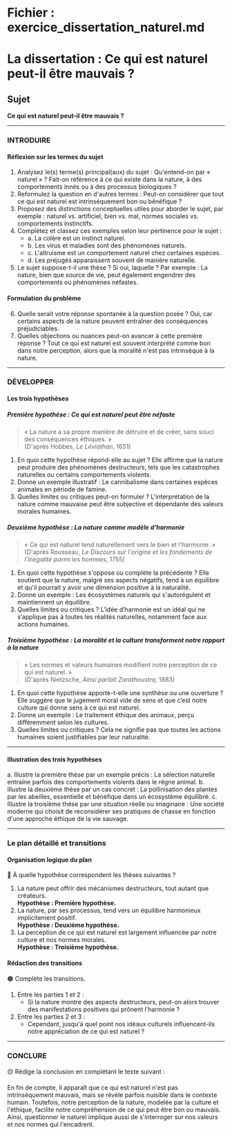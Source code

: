 # Fichier : exercice_dissertation_naturel.md

# La dissertation : Ce qui est naturel peut-il être mauvais ?

## Sujet
**Ce qui est naturel peut-il être mauvais ?**

---

### INTRODUIRE

#### Réflexion sur les termes du sujet

1. Analysez le(s) terme(s) principal(aux) du sujet : Qu'entend-on par « naturel » ? Fait-on référence à ce qui existe dans la nature, à des comportements innés ou à des processus biologiques ?
2. Reformulez la question en d'autres termes : Peut-on considérer que tout ce qui est naturel est intrinsèquement bon ou bénéfique ?
3. Proposez des distinctions conceptuelles utiles pour aborder le sujet, par exemple : naturel vs. artificiel, bien vs. mal, normes sociales vs. comportements instinctifs.
4. Complétez et classez ces exemples selon leur pertinence pour le sujet :
   - a. La colère est un instinct naturel.
   - b. Les virus et maladies sont des phénomènes naturels.
   - c. L'altruisme est un comportement naturel chez certaines espèces.
   - d. Les préjugés apparaissent souvent de manière naturelle.
5. Le sujet suppose-t-il une thèse ? Si oui, laquelle ? Par exemple : La nature, bien que source de vie, peut également engendrer des comportements ou phénomènes néfastes.

#### Formulation du problème

6. Quelle serait votre réponse spontanée à la question posée ? Oui, car certains aspects de la nature peuvent entraîner des conséquences préjudiciables.
7. Quelles objections ou nuances peut-on avancer à cette première réponse ? Tout ce qui est naturel est souvent interprété comme bon dans notre perception, alors que la moralité n'est pas intrinsèque à la nature.

---

### DÉVELOPPER

#### Les trois hypothèses

##### Première hypothèse : Ce qui est naturel peut être néfaste

> « La nature a sa propre manière de détruire et de créer, sans souci des conséquences éthiques. »  
> (D'après Hobbes, *Le Léviathan*, 1651)

1. En quoi cette hypothèse répond-elle au sujet ? Elle affirme que la nature peut produire des phénomènes destructeurs, tels que les catastrophes naturelles ou certains comportements violents.
2. Donne un exemple illustratif : Le cannibalisme dans certaines espèces animales en période de famine.
3. Quelles limites ou critiques peut-on formuler ? L'interprétation de la nature comme mauvaise peut être subjective et dépendante des valeurs morales humaines.

##### Deuxième hypothèse : La nature comme modèle d'harmonie

> « Ce qui est naturel tend naturellement vers le bien et l'harmonie. »  
> (D'après Rousseau, *Le Discours sur l'origine et les fondements de l'inégalité parmi les hommes*, 1755)

1. En quoi cette hypothèse s'oppose ou complète la précédente ? Elle soutient que la nature, malgré ses aspects négatifs, tend à un équilibre et qu'il pourrait y avoir une dimension positive à la naturalité.
2. Donne un exemple : Les écosystèmes naturels qui s'autorégulent et maintiennent un équilibre.
3. Quelles limites ou critiques ? L’idée d’harmonie est un idéal qui ne s’applique pas à toutes les réalités naturelles, notamment face aux actions humaines.

##### Troisième hypothèse : La moralité et la culture transforment notre rapport à la nature

> « Les normes et valeurs humaines modifient notre perception de ce qui est naturel. »  
> (D'après Nietzsche, *Ainsi parlait Zarathoustra*, 1883)

1. En quoi cette hypothèse apporte-t-elle une synthèse ou une ouverture ? Elle suggère que le jugement moral vide de sens et que c’est notre culture qui donne sens à ce qui est naturel.
2. Donne un exemple : Le traitement éthique des animaux, perçu différemment selon les cultures.
3. Quelles limites ou critiques ? Cela ne signifie pas que toutes les actions humaines soient justifiables par leur naturalité.

---

#### Illustration des trois hypothèses

a. Illustre la première thèse par un exemple précis : La sélection naturelle entraîne parfois des comportements violents dans le règne animal.
b. Illustre la deuxième thèse par un cas concret : La pollinisation des plantes par les abeilles, essentielle et bénéfique dans un écosystème équilibré.
c. Illustre la troisième thèse par une situation réelle ou imaginaire : Une société moderne qui choisit de reconsidérer ses pratiques de chasse en fonction d'une approche éthique de la vie sauvage.

---

### Le plan détaillé et transitions

#### Organisation logique du plan

🔴 À quelle hypothèse correspondent les thèses suivantes ?

1. La nature peut offrir des mécanismes destructeurs, tout autant que créateurs.  
   **Hypothèse : Première hypothèse.**
2. La nature, par ses processus, tend vers un équilibre harmonieux implicitement positif.  
   **Hypothèse : Deuxième hypothèse.**
3. La perception de ce qui est naturel est largement influencée par notre culture et nos normes morales.  
   **Hypothèse : Troisième hypothèse.**

#### Rédaction des transitions

🟠 Complète les transitions.

1. Entre les parties 1 et 2 :  
   - Si la nature montre des aspects destructeurs, peut-on alors trouver des manifestations positives qui prônent l'harmonie ?
2. Entre les parties 2 et 3 :  
   - Cependant, jusqu'à quel point nos idéaux culturels influencent-ils notre appréciation de ce qui est naturel ?

---

### CONCLURE

🟡 Rédige la conclusion en complétant le texte suivant :

En fin de compte, il apparaît que ce qui est naturel n'est pas intrinsèquement mauvais, mais se révèle parfois nuisible dans le contexte humain. Toutefois, notre perception de la nature, modelée par la culture et l'éthique, facilite notre compréhension de ce qui peut être bon ou mauvais. Ainsi, questionner le naturel implique aussi de s'interroger sur nos valeurs et nos normes qui l'encadrent.